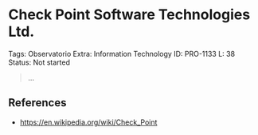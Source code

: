 # Check Point Software Technologies Ltd.

Tags: Observatorio
Extra: Information Technology
ID: PRO-1133
L: 38
Status: Not started

> …
> 

## References

- https://en.wikipedia.org/wiki/Check_Point